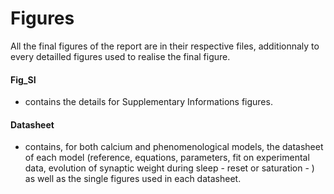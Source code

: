# Figures

All the final figures of the report are in their respective files, additionnaly to every detailled figures used to realise the final figure.

#### Fig_SI
* contains the details for Supplementary Informations figures.

#### Datasheet
* contains, for both calcium and phenomenological models, the datasheet of each model (reference, equations, parameters, fit on experimental data, evolution of synaptic weight during sleep - reset or saturation - ) as well as the single figures used in each datasheet.
